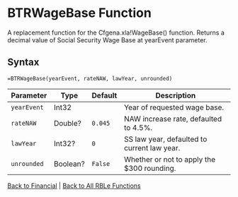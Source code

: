# BTRWageBase Function

A replacement function for the Cfgena.xla!WageBase() function.  Returns a decimal value of Social Security Wage Base at yearEvent parameter.

## Syntax

```excel
=BTRWageBase(yearEvent, rateNAW, lawYear, unrounded)
```

Parameter | Type | Default | Description
---|---|---|---
`yearEvent` | Int32 |  | Year of requested wage base.
`rateNAW` | Double? | `0.045` | NAW increase rate, defaulted to 4.5%.
`lawYear` | Int32? | `0` | SS law year, defaulted to current law year.
`unrounded` | Boolean? | `False` | Whether or not to apply the $300 rounding.

[Back to Financial](Readme.md) | [Back to All RBLe Functions](..\RBLe.md#function-documentation)